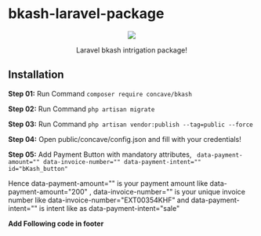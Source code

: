 # bkash-laravel-package
<p align="center"><a href="https://github.com/ConcaveIT/bkash-laravel-package" target="_blank"><img src="https://www.bkash.com/sites/all/themes/bkash/logo.png?87980"></a></p>
<p align="center">
    Laravel bkash intrigation package!
</p>
<h2>Installation</h2>
<p><b>Step 01:</b> Run Command <code>composer require concave/bkash</code></p>
<p><b>Step 02:</b> Run Command <code>php artisan migrate</code></p>
<p><b>Step 03:</b> Run Command <code>php artisan vendor:publish --tag=public --force</code></p>
<p><b>Step 04:</b> Open public/concave/config.json and fill with your credentials!</code></p>
<p><b>Step 05:</b> Add Payment Button with mandatory attributes, <code> data-payment-amount="" data-invoice-number="" data-payment-intent="" id="bKash_button"</code><p>
<p>Hence data-payment-amount="" is your payment amount like data-payment-amount="200"  , data-invoice-number="" is your unique invoice number like data-invoice-number="EXT00354KHF" and data-payment-intent="" is intent like as data-payment-intent="sale"</p>

<p><b>Add Following code in footer</b></p>
<code><script src="https://code.jquery.com/jquery-1.8.3.min.js"  integrity="sha256-YcbK69I5IXQftf/mYD8WY0/KmEDCv1asggHpJk1trM8=" crossorigin="anonymous"></script> </code><br><br>
<code> <script id="myScript"  src="https://scripts.sandbox.bka.sh/versions/1.2.0-beta/checkout/bKash-checkout-sandbox.js"></script></code><br><br>
<code> <script> var base_url = "{{ url('/') }}"; var csrf = "{{ csrf_token() }}"; </script></code><br><br>
<code> <script src="{{ asset('concave/bkash.js') }}"></script></code><br><br>

